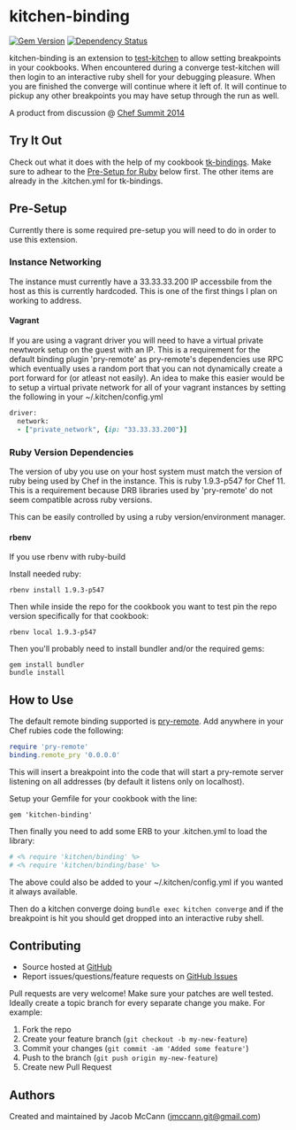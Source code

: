 kitchen-binding
===============
[![Gem Version](https://badge.fury.io/rb/kitchen-binding.svg)](https://rubygems.org/gems/kitchen-binding)
[![Dependency Status](https://gemnasium.com/jmccann/kitchen-binding.svg)](https://gemnasium.com/jmccann/kitchen-binding)

kitchen-binding is an extension to [test-kitchen](https://github.com/test-kitchen/test-kitchen) to allow setting breakpoints in your cookbooks.  When encountered during a converge test-kitchen will then login to an interactive ruby shell for your debugging pleasure.  When you are finished the converge will continue where it left of.  It will continue to pickup any other breakpoints you may have setup through the run as well.

A product from discussion @ [Chef Summit 2014](https://github.com/opscode/chef-summit-2014/wiki/friday_metropolitan_1000)

Try It Out
----------
Check out what it does with the help of my cookbook [tk-bindings](https://github.com/jmccann/tk-bindings).  Make sure to adhear to the [Pre-Setup for Ruby](https://github.com/jmccann/kitchen-binding#ruby-version-dependencies) below first.  The other items are already in the .kitchen.yml for tk-bindings.

Pre-Setup
---------

Currently there is some required pre-setup you will need to do in order to use this extension.

### Instance Networking

The instance must currently have a 33.33.33.200 IP accessbile from the host as this is currently hardcoded.  This is one of the first things I plan on working to address.

#### Vagrant
If you are using a vagrant driver you will need to have a virtual private newtwork setup on the guest with an IP.  This is a requirement for the default binding plugin 'pry-remote' as pry-remote's dependencies use RPC which eventually uses a random port that you can not dynamically create a port forward for (or atleast not easily).  An idea to make this easier would be to setup a virtual private network for all of your vagrant instances by setting the following in your ~/.kitchen/config.yml

```ruby
driver:
  network:
  - ["private_network", {ip: "33.33.33.200"}]
```

### Ruby Version Dependencies
The version of uby you use on your host system must match the version of ruby being used by Chef in the instance.  This is ruby 1.9.3-p547 for Chef 11.  This is a requirement because DRB libraries used by 'pry-remote' do not seem compatible across ruby versions.

This can be easily controlled by using a ruby version/environment manager.

#### rbenv
If you use rbenv with ruby-build

Install needed ruby:
```
rbenv install 1.9.3-p547
```

Then while inside the repo for the cookbook you want to test pin the repo version specifically for that cookbook:
```
rbenv local 1.9.3-p547
```

Then you'll probably need to install bundler and/or the required gems:
```
gem install bundler
bundle install
```

How to Use
----------

The default remote binding supported is [pry-remote](https://github.com/Mon-Ouie/pry-remote).  Add anywhere in your Chef rubies code the following:

```ruby
require 'pry-remote'
binding.remote_pry '0.0.0.0'
```

This will insert a breakpoint into the code that will start a pry-remote server listening on all addresses (by default it listens only on localhost).

Setup your Gemfile for your cookbook with the line:

```
gem 'kitchen-binding'
```

Then finally you need to add some ERB to your .kitchen.yml to load the library:

```ruby
# <% require 'kitchen/binding' %>
# <% require 'kitchen/binding/base' %>
```

The above could also be added to your ~/.kitchen/config.yml if you wanted it always available.

Then do a kitchen converge doing `bundle exec kitchen converge` and if the breakpoint is hit you should get dropped into an interactive ruby shell.

Contributing
------------
* Source hosted at [GitHub](https://github.com/jmccann/kitchen-binding)
* Report issues/questions/feature requests on [GitHub Issues](https://github.com/jmccann/kitchen-binding/issues)

Pull requests are very welcome! Make sure your patches are well tested.
Ideally create a topic branch for every separate change you make. For
example:

1. Fork the repo
2. Create your feature branch (`git checkout -b my-new-feature`)
3. Commit your changes (`git commit -am 'Added some feature'`)
4. Push to the branch (`git push origin my-new-feature`)
5. Create new Pull Request

Authors
-------
Created and maintained by Jacob McCann (<jmccann.git@gmail.com>)
